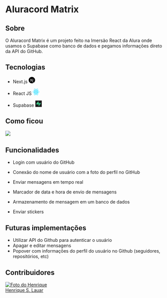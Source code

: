 # Aluracord Matrix

## Sobre
O Aluracord Matrix é um projeto feito na Imersão React da Alura onde usamos o Supabase como banco de dados e pegamos informações direto da API do GitHub.

## Tecnologias
- Next.js <img src="https://github.com/henriquelauar/aluracord-react/blob/master/public/assets/next-js.png" width="20px" height="20px"/>

- React JS <img src="https://github.com/henriquelauar/aluracord-react/blob/master/public/assets/react.png" width="20px" height="20px"/>

- Supabase <img src="https://github.com/henriquelauar/aluracord-react/blob/master/public/assets/supabase.jpg" width="20px" height="20px"/>


## Como ficou
<img src="https://github.com/henriquelauar/aluracord-react/blob/master/public/assets/page_preview.gif"/>

## Funcionalidades
- Login com usuário do GitHub

- Conexão do nome de usuário com a foto do perfil no GitHub

- Enviar mensagens em tempo real

- Marcador de data e hora de envio de mensagens

- Armazenamento de mensagem em um banco de dados

- Enviar stickers

## Futuras implementações

- Utilizar API do Github para autenticar o usuário
- Apagar e editar mensagens
- Popover com informações do perfil do usuário no Github (seguidores, repositórios, etc)

## Contribuidores
  <a href="https://github.com/henriquelauar">
  <img src="https://avatars.githubusercontent.com/u/94016839?s=400&u=f5b77f72e0bd8bc54ed3c328fbddacfee2970df9&v=4" width="150px" alt="Foto do Henrique"/><br>
  Henrique S. Lauar
  </a>
